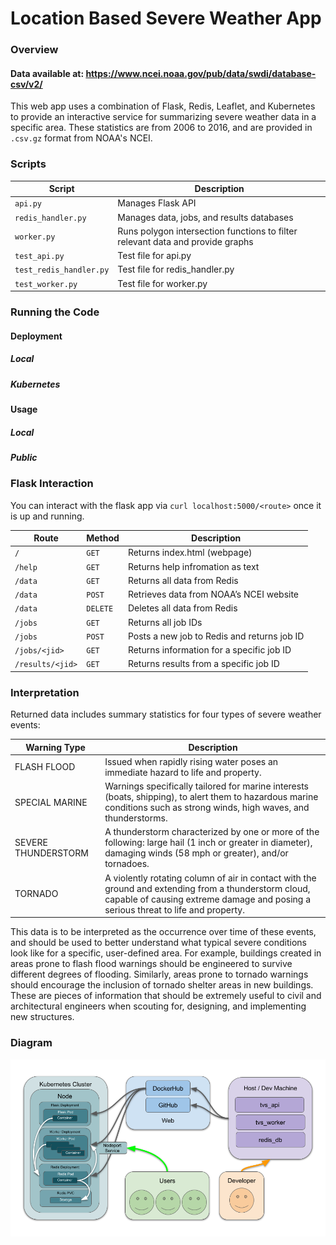 # Location Based Severe Weather App

### Overview

#### Data available at: https://www.ncei.noaa.gov/pub/data/swdi/database-csv/v2/
This web app uses a combination of Flask, Redis, Leaflet, and Kubernetes to provide an interactive service for summarizing severe weather data in a specific area.
These statistics are from 2006 to 2016, and are provided in `.csv.gz` format from NOAA's NCEI.

### Scripts
| Script              | Description                                        |
|---------------------|----------------------------------------------------|
| `api.py`              | Manages Flask API                                  |
| `redis_handler.py`    | Manages data, jobs, and results databases          |
| `worker.py`           | Runs polygon intersection functions to filter relevant data and provide graphs |
| `test_api.py`         | Test file for api.py                               |
| `test_redis_handler.py` | Test file for redis_handler.py                     |
| `test_worker.py`     | Test file for worker.py                            |

### Running the Code

#### Deployment
##### Local
##### Kubernetes

#### Usage
##### Local
##### Public

### Flask Interaction
You can interact with the flask app via `curl localhost:5000/<route>` once it is up and running.

| Route            | Method   | Description                                 |
|------------------|----------|---------------------------------------------|
| `/`              | `GET`    | Returns index.html (webpage)                |
| `/help`          | `GET`    | Returns help infromation as text            |
| `/data`          | `GET`    | Returns all data from Redis                 |
| `/data`          | `POST`   | Retrieves data from NOAA’s NCEI website     |
| `/data`          | `DELETE` | Deletes all data from Redis                 |
| `/jobs`          | `GET`    | Returns all job IDs                         |
| `/jobs`          | `POST`   | Posts a new job to Redis and returns job ID |
| `/jobs/<jid>`    | `GET`    | Returns information for a specific job ID   |
| `/results/<jid>` | `GET`    | Returns results from a specific job ID      |


### Interpretation
Returned data includes summary statistics for four types of severe weather events:

| Warning Type          | Description                                                                                       |
|-----------------------|---------------------------------------------------------------------------------------------------|
| FLASH FLOOD           | Issued when rapidly rising water poses an immediate hazard to life and property. |
| SPECIAL MARINE        | Warnings specifically tailored for marine interests (boats, shipping), to alert them to hazardous marine conditions such as strong winds, high waves, and thunderstorms. |
| SEVERE THUNDERSTORM   | A thunderstorm characterized by one or more of the following: large hail (1 inch or greater in diameter), damaging winds (58 mph or greater), and/or tornadoes. |
| TORNADO               | A violently rotating column of air in contact with the ground and extending from a thunderstorm cloud, capable of causing extreme damage and posing a serious threat to life and property. |

This data is to be interpreted as the occurrence over time of these events, and should be used to better understand what typical severe conditions look like for a specific, user-defined area.
For example, buildings created in areas prone to flash flood warnings should be engineered to survive different degrees of flooding.
Similarly, areas prone to tornado warnings should encourage the inclusion of tornado shelter areas in new buildings.
These are pieces of information that should be extremely useful to civil and architectural engineers when scouting for, designing, and implementing new structures.

### Diagram
![Diagram](diagram.png)
